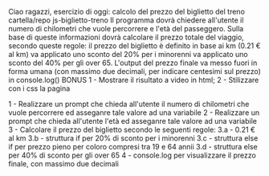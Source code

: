 Ciao ragazzi,
esercizio di oggi: calcolo del prezzo del biglietto del treno
cartella/repo js-biglietto-treno
Il programma dovrà chiedere all'utente il numero di chilometri che vuole percorrere e l'età del passeggero.
Sulla base di queste informazioni dovrà calcolare il prezzo totale del viaggio, secondo queste regole:
il prezzo del biglietto è definito in base ai km (0.21 € al km)
va applicato uno sconto del 20% per i minorenni
va applicato uno sconto del 40% per gli over 65.
L'output del prezzo finale va messo fuori in forma umana (con massimo due decimali, per indicare centesimi sul prezzo) in console.log()
BONUS
1 - Mostrare il risultato a video in html;
2 - Stilizzare con i css la pagina

 
1 - Realizzare un prompt che chieda all'utente il numero di chilometri che vuole percorrere ed asseganre tale valore ad una variabile
2 - Realizzare un prompt che chieda all'utente l'età ed asseganre tale valore ad una variabile
3 - Calcolare il prezzo del biglietto secondo le seguenti regole:
    3.a - 0.21 € al km
    3.b - struttura if per 20% di sconto per i minorenni
    3.c - struttura else if per prezzo pieno per coloro compresi tra 19 e 64 annii
    3.d - struttura else per 40% di sconto per gli over 65
4 - console.log per visualizzare il prezzo finale, con massimo due decimali